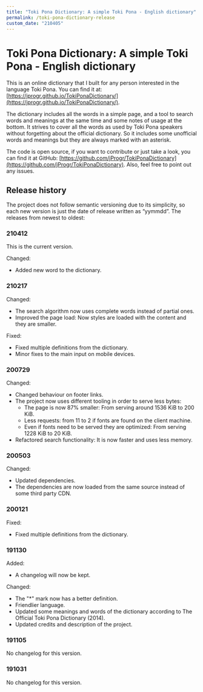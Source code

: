 ```yaml
---
title: "Toki Pona Dictionary: A simple Toki Pona - English dictionary"
permalink: /toki-pona-dictionary-release
custom_date: "210405"
---
```


# Toki Pona Dictionary: A simple Toki Pona - English dictionary

This is an online dictionary that I built for any person interested in the language Toki Pona. You can find it at: [https://jprogr.github.io/TokiPonaDictionary/](https://jprogr.github.io/TokiPonaDictionary/).

The dictionary includes all the words in a simple page, and a tool to search words and meanings at the same time and some notes of usage at the bottom. It strives to cover all the words as used by Toki Pona speakers without forgetting about the official dictionary. So it includes some unofficial words and meanings but they are always marked with an asterisk.

The code is open source, if you want to contribute or just take a look, you can find it at GitHub: [https://github.com/jProgr/TokiPonaDictionary](https://github.com/jProgr/TokiPonaDictionary). Also, feel free to point out any issues.

## Release history

The project does not follow semantic versioning due to its simplicity, so each new version is just the date of release written as “yymmdd”. The releases from newest to oldest:

### 210412
This is the current version.

Changed:
- Added new word to the dictionary.

### 210217

Changed:
- The search algorithm now uses complete words instead of partial ones.
- Improved the page load: Now styles are loaded with the content and they are smaller.

Fixed:
- Fixed multiple definitions from the dictionary.
- Minor fixes to the main input on mobile devices.

### 200729

Changed:
- Changed behaviour on footer links.
- The project now uses different tooling in order to serve less bytes:
    - The page is now 87% smaller: From serving around 1536 KiB to 200 KiB.
    - Less requests: from 11 to 2 if fonts are found on the client machine.
    - Even if fonts need to be served they are optimized: From serving 1228 KiB to 20 KiB.
- Refactored search functionality: It is now faster and uses less memory.

### 200503

Changed:
- Updated dependencies.
- The dependencies are now loaded from the same source instead of some third party CDN.

### 200121

Fixed:
- Fixed multiple definitions from the dictionary.

### 191130

Added:
- A changelog will now be kept.

Changed:
- The "*" mark now has a better definition.
- Friendlier language.
- Updated some meanings and words of the dictionary according to The Official Toki Pona Dictionary (2014).
- Updated credits and description of the project.

### 191105

No changelog for this version.

### 191031

No changelog for this version.
